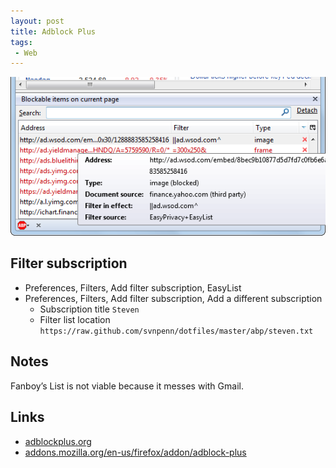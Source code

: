```yaml
---
layout: post
title: Adblock Plus
tags:
 - Web
---
```


![width1](/images/2012/adblock-plus.png)

## Filter subscription
* Preferences, Filters, Add filter subscription, EasyList
* Preferences, Filters, Add filter subscription, Add a different subscription
	* Subscription title `Steven`
	* Filter list location `https://raw.github.com/svnpenn/dotfiles/master/abp/steven.txt`

## Notes
Fanboy’s List is not viable because it messes with Gmail.

## Links
* [adblockplus.org](http://adblockplus.org)
* [addons.mozilla.org/en-us/firefox/addon/adblock-plus][a]

[a]:http://addons.mozilla.org/en-us/firefox/addon/adblock-plus
